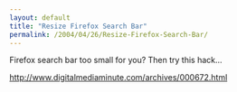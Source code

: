 ```yaml
---
layout: default
title: "Resize Firefox Search Bar"
permalink: /2004/04/26/Resize-Firefox-Search-Bar/
---
```


<P>Firefox search bar too small for you? Then try this hack...</P>
<P><A class="" href="http://www.digitalmediaminute.com/archives/000672.html" target=_blank>http://www.digitalmediaminute.com/archives/000672.html</A></P>